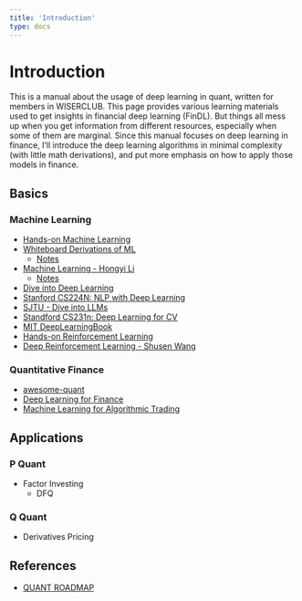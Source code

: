 ```yaml
---
title: 'Introduction'
type: docs
---
```


# Introduction

This is a manual about the usage of deep learning in quant, written for members in WISERCLUB. This page provides various learning materials used to get insights in financial deep learning (FinDL). But things all mess up when you get information from different resources, especially when some of them are marginal. Since this manual focuses on deep learning in finance, I’ll introduce the deep learning algorithms in minimal complexity (with little math derivations), and put more emphasis on how to apply those models in finance.

## Basics

### Machine Learning

- [Hands-on Machine Learning](https://hml.boyuai.com/books)
- [Whiteboard Derivations of ML](https://www.bilibili.com/video/BV1aE411o7qd/?spm_id_from=333.1387.0.0)
  - [Notes](https://github.com/dafuzhuu/MachineLearningNotes)
- [Machine Learning - Hongyi Li](https://speech.ee.ntu.edu.tw/~hylee/ml/2021-spring.php)
  - [Notes](https://github.com/datawhalechina/leedl-tutorial)
- [Dive into Deep Learning](https://zh.d2l.ai/)
- [Stanford CS224N: NLP with Deep Learning](https://web.stanford.edu/class/cs224n/)
- [SJTU - Dive into LLMs](https://github.com/Lordog/dive-into-llms)
- [Standford CS231n: Deep Learning for CV](https://cs231n.stanford.edu/)
- [MIT DeepLearningBook](https://www.deeplearningbook.org/)
- [Hands-on Reinforcement Learning](https://hrl.boyuai.com/chapter/intro)
- [Deep Reinforcement Learning - Shusen Wang](https://www.bilibili.com/video/BV12o4y197US)

### Quantitative Finance

- [awesome-quant](https://github.com/wilsonfreitas/awesome-quant)
- [Deep Learning for Finance](pdf/_index/Deep_Learning_for_Finance.pdf)
- [Machine Learning for Algorithmic Trading](https://github.com/PacktPublishing/Machine-Learning-for-Algorithmic-Trading-Second-Edition_Original)

## Applications

### P Quant

- Factor Investing
  - DFQ

### Q Quant

- Derivatives Pricing

## References

- [QUANT ROADMAP](pdf/_index/RoadmapUltimateEdition.pdf)